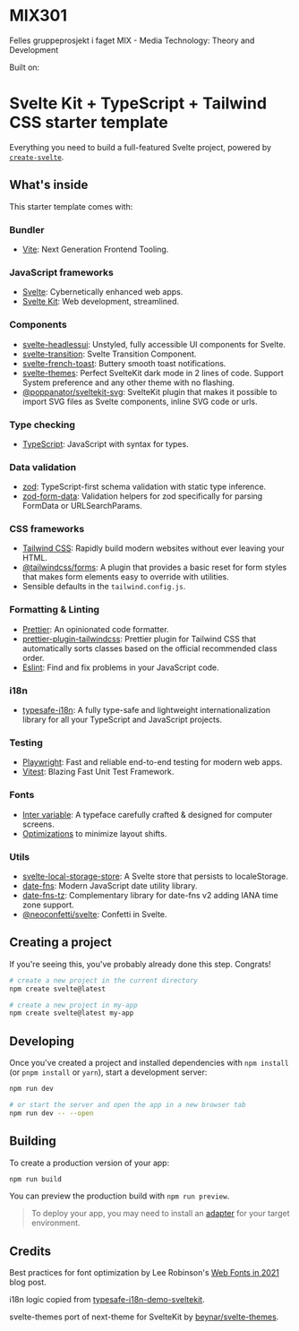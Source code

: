 # MIX301
Felles gruppeprosjekt i faget MIX - Media Technology: Theory and Development

Built on:

# Svelte Kit + TypeScript + Tailwind CSS starter template

Everything you need to build a full-featured Svelte project, powered by [`create-svelte`](https://github.com/sveltejs/kit/tree/master/packages/create-svelte).

## What's inside

This starter template comes with:

### Bundler

- [Vite](https://vitejs.dev): Next Generation Frontend Tooling.

### JavaScript frameworks

- [Svelte](https://svelte.dev): Cybernetically enhanced web apps.
- [Svelte Kit](https://kit.svelte.dev): Web development, streamlined.

### Components

- [svelte-headlessui](https://captaincodeman.github.io/svelte-headlessui): Unstyled, fully accessible UI components for Svelte.
- [svelte-transition](https://github.com/captaincodeman/svelte-transition): Svelte Transition Component.
- [svelte-french-toast](https://svelte-french-toast.com/): Buttery smooth toast notifications.
- [svelte-themes](https://github.com/beynar/svelte-themes/): Perfect SvelteKit dark mode in 2 lines of code. Support System preference and any other theme with no flashing.
- [@poppanator/sveltekit-svg](https://github.com/poppa/sveltekit-svg): SvelteKit plugin that makes it possible to import SVG files as Svelte components, inline SVG code or urls.

### Type checking

- [TypeScript](https://www.typescriptlang.org): JavaScript with syntax for types.

### Data validation

- [zod](https://zod.dev/): TypeScript-first schema validation with static type inference.
- [zod-form-data](https://www.npmjs.com/package/zod-form-data): Validation helpers for zod specifically for parsing FormData or URLSearchParams.

### CSS frameworks

- [Tailwind CSS](https://tailwindcss.com): Rapidly build modern websites without ever leaving your HTML.
- [@tailwindcss/forms](https://github.com/tailwindlabs/tailwindcss-forms): A plugin that provides a basic reset for form styles that makes form elements easy to override with utilities.
- Sensible defaults in the `tailwind.config.js`.

### Formatting & Linting

- [Prettier](https://prettier.io): An opinionated code formatter.
- [prettier-plugin-tailwindcss](https://github.com/tailwindlabs/prettier-plugin-tailwindcss): Prettier plugin for Tailwind CSS that automatically sorts classes based on the official recommended class order.
- [Eslint](https://eslint.org): Find and fix problems in your JavaScript code.

### i18n

- [typesafe-i18n](https://github.com/ivanhofer/typesafe-i18n#get-started): A fully type-safe and lightweight internationalization library for all your TypeScript and JavaScript projects.

### Testing

- [Playwright](https://playwright.dev): Fast and reliable end-to-end testing for modern web apps.
- [Vitest](https://vitest.dev/): Blazing Fast Unit Test Framework.

### Fonts

- [Inter variable](https://rsms.me/inter/): A typeface carefully crafted & designed for computer screens.
- [Optimizations](https://leerob.io/blog/fonts) to minimize layout shifts.

### Utils

- [svelte-local-storage-store](https://github.com/joshnuss/svelte-local-storage-store): A Svelte store that persists to localeStorage.
- [date-fns](https://date-fns.org/): Modern JavaScript date utility library.
- [date-fns-tz](https://github.com/marnusw/date-fns-tz): Complementary library for date-fns v2 adding IANA time zone support.
- [@neoconfetti/svelte](https://github.com/puruvj/neoconfetti): Confetti in Svelte.

## Creating a project

If you're seeing this, you've probably already done this step. Congrats!

```bash
# create a new project in the current directory
npm create svelte@latest

# create a new project in my-app
npm create svelte@latest my-app
```

## Developing

Once you've created a project and installed dependencies with `npm install` (or `pnpm install` or `yarn`), start a development server:

```bash
npm run dev

# or start the server and open the app in a new browser tab
npm run dev -- --open
```

## Building

To create a production version of your app:

```bash
npm run build
```

You can preview the production build with `npm run preview`.

> To deploy your app, you may need to install an [adapter](https://kit.svelte.dev/docs/adapters) for your target environment.

## Credits

Best practices for font optimization by Lee Robinson's [Web Fonts in 2021](https://leerob.io/blog/fonts) blog post.

i18n logic copied from [typesafe-i18n-demo-sveltekit](https://github.com/ivanhofer/typesafe-i18n-demo-sveltekit).

svelte-themes port of next-theme for SvelteKit by [beynar/svelte-themes](https://github.com/beynar/svelte-themes/).